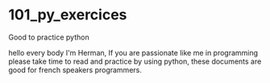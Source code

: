 # 101_py_exercices
Good to practice python

hello every body I'm Herman, If you are passionate like me in programming
please take time to read and practice by using python, these documents are good for french speakers programmers.

